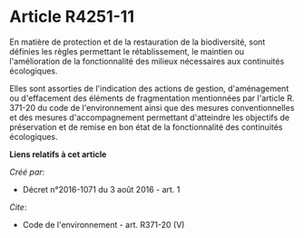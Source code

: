 # Article R4251-11

En matière de protection et de la restauration de la biodiversité, sont définies les règles permettant le rétablissement, le
maintien ou l'amélioration de la fonctionnalité des milieux nécessaires aux continuités écologiques. 

Elles sont assorties de l'indication des actions de gestion, d'aménagement ou d'effacement des éléments de fragmentation
mentionnées par l'article R. 371-20 du code de l'environnement ainsi que des mesures conventionnelles et des mesures
d'accompagnement permettant d'atteindre les objectifs de préservation et de remise en bon état de la fonctionnalité des
continuités écologiques.

**Liens relatifs à cet article**

_Créé par_:

  - Décret n°2016-1071 du 3 août 2016 - art. 1

_Cite_:

  - Code de l'environnement - art. R371-20 (V)
